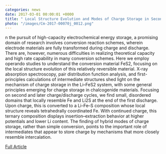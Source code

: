 ```yaml
---
categories: news
date: 2017-03-01 00:00:01 +0000
title: " Local Structure Evolution and Modes of Charge Storage in Secondary Li–FeS2 Cells"
photo: "/images/Cm-2017-00070j_0012.png"
---
```


n the pursuit of high-capacity electrochemical energy storage, a promising domain of research involves conversion reaction schemes, wherein electrode materials are fully transformed during charge and discharge. There are, however, numerous difficulties in realizing theoretical capacity and high rate capability in many conversion schemes. Here we employ operando studies to understand the conversion material FeS2, focusing on the local structure evolution of this relatively reversible material. X-ray absorption spectroscopy, pair distribution function analysis, and first-principles calculations of intermediate structures shed light on the mechanism of charge storage in the Li–FeS2 system, with some general principles emerging for charge storage in chalcogenide materials. Focusing on second and later charge/discharge cycles, we find small, disordered domains that locally resemble Fe and Li2S at the end of the first discharge. Upon charge, this is converted to a Li–Fe–S composition whose local structure reveals tetrahedrally coordinated Fe. With continued charge, this ternary composition displays insertion–extraction behavior at higher potentials and lower Li content. The finding of hybrid modes of charge storage, rather than simple conversion, points to the important role of intermediates that appear to store charge by mechanisms that more closely resemble intercalation.

[Full Article](https://pubs.acs.org/doi/10.1021/acs.chemmater.7b00070) 
